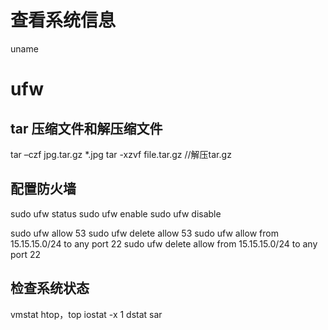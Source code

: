 # 查看系统信息
uname

# ufw

## tar 压缩文件和解压缩文件
tar –czf jpg.tar.gz *.jpg
tar -xzvf file.tar.gz //解压tar.gz

## 配置防火墙
sudo ufw status
sudo ufw enable
sudo ufw disable

sudo ufw allow 53
sudo ufw delete allow 53
sudo ufw allow from 15.15.15.0/24  to any port 22
sudo ufw delete allow from 15.15.15.0/24  to any port 22

## 检查系统状态
vmstat
htop，top
iostat -x 1
dstat
sar
